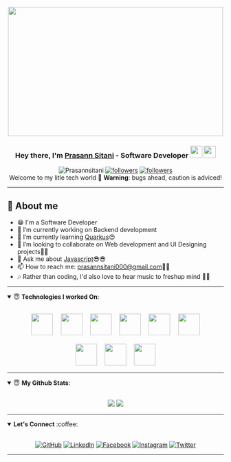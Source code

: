 <p align="center">
  <img align="center" width="500" height="300" src="https://i.ytimg.com/vi/_huo7KMp2Ww/maxresdefault.jpg"/>
</p>

<h3 align="center">
  Hey there, I'm <a href="https://www.linkedin.com/in/prasann-sitani-11803526/">Prasann Sitani</a> - Software Developer <img src="https://media.giphy.com/media/hvRJCLFzcasrR4ia7z/giphy.gif" width="28">
  <img src="https://emojis.slackmojis.com/emojis/images/1531849430/4246/blob-sunglasses.gif?1531849430" width="28"/>
</h3> 

<p align=center>
  <img src="https://komarev.com/ghpvc/?username=Prasannsitani&color=green" alt="Prasannsitani"/>
  <a href="https://github.com/Prasannsitani"><img alt="followers" title="Follow me on Github" src="https://img.shields.io/github/followers/Prasannsitani?color=f9813a&style=plastic&logo=github&label=Follow"/></a>
	<a href="https://twitter.com/SitaniPrasann"><img alt="followers" title="GitHub Stars" src="https://img.shields.io/github/stars/Prasannsitani?color=236ad3&style=plastic&logo=github&label=Stars"/></a><br>
  Welcome to my litle tech world 🐾 <b>Warning</b>: bugs ahead, caution is adviced!
  </p>
  
  ---

## 📖 About me

* 😁 I'm a Software Developer
* 🔭 I’m currently working on Backend development
* 🌱 I’m currently learning [Quarkus](https://quarkus.io/)😍
* 👯 I’m looking to collaborate on Web development and UI Designing projects🤝🤝
* 💬 Ask me about [Javascript](https://www.javascript.com/)😎😎
* 📫 How to reach me: prasannsitani000@gmail.com📩📩
* 🎶 Rather than coding, I'd also love to hear music to freshup mind 💖💖

---
<!--### Technologies I worked On: -->
<details open>
 <summary> 😇 <b>Technologies I worked On</b>: </summary>
<br>
 <p align="center">
  <code> <img height=50 src="https://content.techgig.com/photo/74171145/javascript-tops-the-list-of-most-in-demand-tech-skill.jpg?53759" /> </code>
  <code> <img height=50 src="https://miro.medium.com/max/1050/1*i3hzpSEiEEMTuWIYviYweQ.png" /> </code>
  <code> <img height=50 src="https://cdn.mos.cms.futurecdn.net/kTHdjDARSF9AcHpWn68sTc.jpg" /> </code>
  <code> <img height=50 src="https://miro.medium.com/max/5120/1*mp91A9RzagntGGjBnwu4Yw.png" /> </code>
  <code> <img height=50 src="https://content.techgig.com/thumb/msid-67459262,width-860,resizemode-4/Python-is-the-programming-language-of-the-year-for-2018.jpg?50999" /> </code>
  <code> <img height="50" src="https://cdn-media-1.freecodecamp.org/images/VQhi-KgyeBh6jegrDc2zaLOGxsBWq0Bw5dNq"> </code>
  <br /><br />
  <code> <img height="50" src="https://solutionsreview.com/cloud-platforms/files/2019/03/oie_616356bDgvYh4s.jpg"> </code>	 
  <code> <img height="50" src="https://miro.medium.com/max/1131/1*hS5OgFx1J8wiLErNy5uAIQ.png"> </code>
  <code> <img height="50" src="https://crowdbotics.ghost.io/content/images/2020/08/React-Native-Featured-Image.png"> </code>
  </p>
  </details>
  
---

<details open>
 <summary> 😇 <b>My Github Stats</b>: </summary>
<br>
<p align = "center">
  <img src = "https://github-readme-stats.vercel.app/api?username=Prasannsitani&show_icons=true&theme=tokyonight&line_height=27">
  <img src = "https://github-readme-stats.vercel.app/api/top-langs/?username=Prasannsitani&hide=css,java,html&theme=tokyonight">
</p>
</details>

---

<details open>
 <summary> <b> Let's Connect</b> :coffee: </summary>
<br>
<p align="center">
	<a href="https://github.com/Prasannsitani"><img src="https://img.icons8.com/bubbles/50/000000/github.png" alt="GitHub"/></a>
	<a href="https://www.linkedin.com/in/prasann-sitani-11803526/"><img src="https://img.icons8.com/bubbles/50/000000/linkedin.png" alt="LinkedIn"/></a>
	<a href="https://www.facebook.com/profile.php?id=100009114448664"><img src="https://img.icons8.com/bubbles/50/000000/facebook-new.png" alt="Facebook"/></a>
	<a href="https://www.instagram.com/prasannsitani/"><img src="https://img.icons8.com/bubbles/50/000000/instagram.png" alt="Instagram"/></a>
	<a href="https://twitter.com/SitaniPrasann"><img src="https://img.icons8.com/bubbles/50/000000/twitter-squared.png" alt="Twitter"/></a>
</p>
  </details>

---
